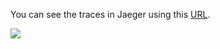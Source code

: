 You can see the traces in Jaeger using this [URL]({{TRAFFIC_HOST1_16686}}/search).

![](/envoyproxy/scenarios/implementing-metrics-tracing/assets/traces.png)

